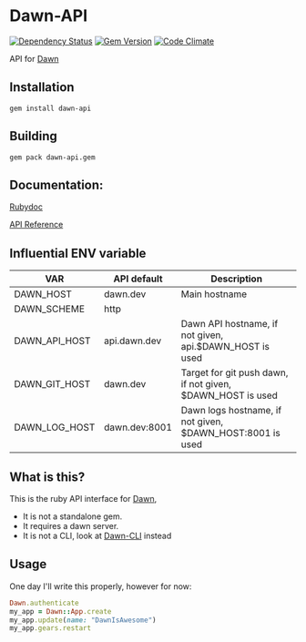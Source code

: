 Dawn-API
========
[![Dependency Status](https://gemnasium.com/dawn/dawn-api.svg)](https://gemnasium.com/dawn/dawn-api)
[![Gem Version](https://badge.fury.io/rb/dawn-api.svg)](http://badge.fury.io/rb/dawn-api)
[![Code Climate](https://codeclimate.com/github/dawn/dawn-api.png)](https://codeclimate.com/github/dawn/dawn-api)

API for [Dawn](https://github.com/dawn/dawn)

## Installation
```shell
gem install dawn-api
```

## Building
```shell
gem pack dawn-api.gem
```

## Documentation:
[Rubydoc](http://rubydoc.info/gems/dawn-api)

[API Reference](http://dawn.github.io/docs/)

## Influential ENV variable
| VAR           | API default   | Description                                                |
| ------------- | ------------- | ---------------------------------------------------------- |
| DAWN_HOST     | dawn.dev      | Main hostname                                              |
| DAWN_SCHEME   | http          |                                                            |
| DAWN_API_HOST | api.dawn.dev  | Dawn API hostname, if not given, api.$DAWN_HOST is used    |
| DAWN_GIT_HOST | dawn.dev      | Target for git push dawn, if not given, $DAWN_HOST is used |
| DAWN_LOG_HOST | dawn.dev:8001 | Dawn logs hostname, if not given, $DAWN_HOST:8001 is used  |

## What is this?
This is the ruby API interface for [Dawn](https://github.com/dawn/dawn),
- It is not a standalone gem.
- It requires a dawn server.
- It is not a CLI, look at [Dawn-CLI](https://github.com/dawn/dawn-cli) instead

## Usage
One day I'll write this properly, however for now:

```ruby
Dawn.authenticate
my_app = Dawn::App.create
my_app.update(name: "DawnIsAwesome")
my_app.gears.restart
```
